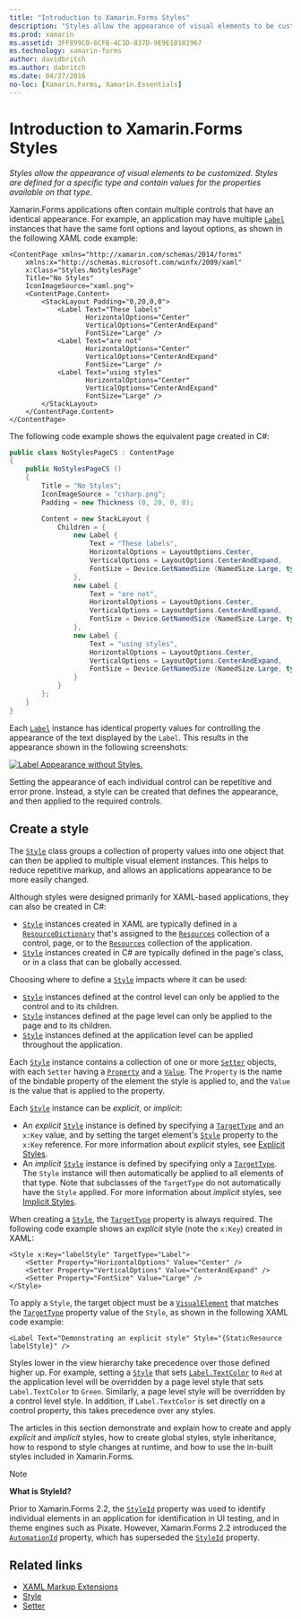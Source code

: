 ```yaml
---
title: "Introduction to Xamarin.Forms Styles"
description: "Styles allow the appearance of visual elements to be customized. Styles are defined for a specific type and contain values for the properties available on that type."
ms.prod: xamarin
ms.assetid: 3FF899C0-6CFB-4C1D-837D-9E9E10181967
ms.technology: xamarin-forms
author: davidbritch
ms.author: dabritch
ms.date: 04/27/2016
no-loc: [Xamarin.Forms, Xamarin.Essentials]
---
```


# Introduction to Xamarin.Forms Styles

_Styles allow the appearance of visual elements to be customized. Styles are defined for a specific type and contain values for the properties available on that type._

Xamarin.Forms applications often contain multiple controls that have an identical appearance. For example, an application may have multiple [`Label`](xref:Xamarin.Forms.Label) instances that have the same font options and layout options, as shown in the following XAML code example:

```xaml
<ContentPage xmlns="http://xamarin.com/schemas/2014/forms"
    xmlns:x="http://schemas.microsoft.com/winfx/2009/xaml"
    x:Class="Styles.NoStylesPage"
    Title="No Styles"
    IconImageSource="xaml.png">
    <ContentPage.Content>
        <StackLayout Padding="0,20,0,0">
            <Label Text="These labels"
                   HorizontalOptions="Center"
                   VerticalOptions="CenterAndExpand"
                   FontSize="Large" />
            <Label Text="are not"
                   HorizontalOptions="Center"
                   VerticalOptions="CenterAndExpand"
                   FontSize="Large" />
            <Label Text="using styles"
                   HorizontalOptions="Center"
                   VerticalOptions="CenterAndExpand"
                   FontSize="Large" />
        </StackLayout>
    </ContentPage.Content>
</ContentPage>
```

The following code example shows the equivalent page created in C#:

```csharp
public class NoStylesPageCS : ContentPage
{
    public NoStylesPageCS ()
    {
        Title = "No Styles";
        IconImageSource = "csharp.png";
        Padding = new Thickness (0, 20, 0, 0);

        Content = new StackLayout {
            Children = {
                new Label {
                    Text = "These labels",
                    HorizontalOptions = LayoutOptions.Center,
                    VerticalOptions = LayoutOptions.CenterAndExpand,
                    FontSize = Device.GetNamedSize (NamedSize.Large, typeof(Label))
                },
                new Label {
                    Text = "are not",
                    HorizontalOptions = LayoutOptions.Center,
                    VerticalOptions = LayoutOptions.CenterAndExpand,
                    FontSize = Device.GetNamedSize (NamedSize.Large, typeof(Label))
                },
                new Label {
                    Text = "using styles",
                    HorizontalOptions = LayoutOptions.Center,
                    VerticalOptions = LayoutOptions.CenterAndExpand,
                    FontSize = Device.GetNamedSize (NamedSize.Large, typeof(Label))
                }
            }
        };
    }
}
```

Each [`Label`](xref:Xamarin.Forms.Label) instance has identical property values for controlling the appearance of the text displayed by the `Label`. This results in the appearance shown in the following screenshots:

[![Label Appearance without Styles.](introduction-images/no-styles.png)](introduction-images/no-styles-large.png#lightbox)

Setting the appearance of each individual control can be repetitive and error prone. Instead, a style can be created that defines the appearance, and then applied to the required controls.

## Create a style

The [`Style`](xref:Xamarin.Forms.Style) class groups a collection of property values into one object that can then be applied to multiple visual element instances. This helps to reduce repetitive markup, and allows an applications appearance to be more easily changed.

Although styles were designed primarily for XAML-based applications, they can also be created in C#:

- [`Style`](xref:Xamarin.Forms.Style) instances created in XAML are typically defined in a [`ResourceDictionary`](xref:Xamarin.Forms.ResourceDictionary) that's assigned to the [`Resources`](xref:Xamarin.Forms.VisualElement.Resources) collection of a control, page, or to the [`Resources`](xref:Xamarin.Forms.Application.Resources) collection of the application.
- [`Style`](xref:Xamarin.Forms.Style) instances created in C# are typically defined in the page's class, or in a class that can be globally accessed.

Choosing where to define a [`Style`](xref:Xamarin.Forms.Style) impacts where it can be used:

- [`Style`](xref:Xamarin.Forms.Style) instances defined at the control level can only be applied to the control and to its children.
- [`Style`](xref:Xamarin.Forms.Style) instances defined at the page level can only be applied to the page and to its children.
- [`Style`](xref:Xamarin.Forms.Style) instances defined at the application level can be applied throughout the application.

Each [`Style`](xref:Xamarin.Forms.Style) instance contains a collection of one or more [`Setter`](xref:Xamarin.Forms.Setter) objects, with each `Setter` having a [`Property`](xref:Xamarin.Forms.Setter.Property) and a [`Value`](xref:Xamarin.Forms.Setter.Value). The `Property` is the name of the bindable property of the element the style is applied to, and the `Value` is the value that is applied to the property.

Each [`Style`](xref:Xamarin.Forms.Style) instance can be *explicit*, or *implicit*:

- An *explicit* [`Style`](xref:Xamarin.Forms.Style) instance is defined by specifying a [`TargetType`](xref:Xamarin.Forms.Style.TargetType) and an `x:Key` value, and by setting the target element's [`Style`](xref:Xamarin.Forms.NavigableElement.Style) property to the `x:Key` reference. For more information about *explicit* styles, see [Explicit Styles](~/xamarin-forms/user-interface/styles/explicit.md).
- An *implicit* [`Style`](xref:Xamarin.Forms.Style) instance is defined by specifying only a [`TargetType`](xref:Xamarin.Forms.Style.TargetType). The `Style` instance will then automatically be applied to all elements of that type. Note that subclasses of the `TargetType` do not automatically have the `Style` applied. For more information about *implicit* styles, see [Implicit Styles](~/xamarin-forms/user-interface/styles/implicit.md).

When creating a [`Style`](xref:Xamarin.Forms.Style), the [`TargetType`](xref:Xamarin.Forms.Style.TargetType) property is always required. The following code example shows an *explicit* style (note the `x:Key`) created in XAML:

```xaml
<Style x:Key="labelStyle" TargetType="Label">
    <Setter Property="HorizontalOptions" Value="Center" />
    <Setter Property="VerticalOptions" Value="CenterAndExpand" />
    <Setter Property="FontSize" Value="Large" />
</Style>
```

To apply a `Style`, the target object must be a [`VisualElement`](xref:Xamarin.Forms.VisualElement) that matches the [`TargetType`](xref:Xamarin.Forms.Style.TargetType) property value of the `Style`, as shown in the following XAML code example:

```xaml
<Label Text="Demonstrating an explicit style" Style="{StaticResource labelStyle}" />
```

Styles lower in the view hierarchy take precedence over those defined higher up. For example, setting a [`Style`](xref:Xamarin.Forms.Style) that sets [`Label.TextColor`](xref:Xamarin.Forms.Label.TextColor) to `Red` at the application level will be overridden by a page level style that sets `Label.TextColor` to `Green`. Similarly, a page level style will be overridden by a control level style. In addition, if `Label.TextColor` is set directly on a control property, this takes precedence over any styles.

The articles in this section demonstrate and explain how to create and apply *explicit* and *implicit* styles, how to create global styles, style inheritance, how to respond to style changes at runtime, and how to use the in-built styles included in Xamarin.Forms.

> [!NOTE]
> **What is StyleId?**
>
> Prior to Xamarin.Forms 2.2, the [`StyleId`](xref:Xamarin.Forms.Element.StyleId) property was used to identify individual elements in an application for identification in UI testing, and in theme engines such as Pixate. However, Xamarin.Forms 2.2 introduced the [`AutomationId`](xref:Xamarin.Forms.Element.AutomationId) property, which has superseded the [`StyleId`](xref:Xamarin.Forms.Element.StyleId) property.

## Related links

- [XAML Markup Extensions](~/xamarin-forms/xaml/xaml-basics/xaml-markup-extensions.md)
- [Style](xref:Xamarin.Forms.Style)
- [Setter](xref:Xamarin.Forms.Setter)
